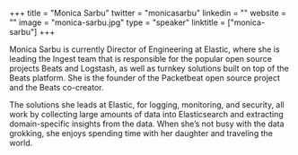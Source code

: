 +++
title = "Monica Sarbu"
twitter = "monicasarbu"
linkedin = ""
website = ""
image = "monica-sarbu.jpg"
type = "speaker"
linktitle = ["monica-sarbu"]
+++

Monica Sarbu is currently Director of Engineering at Elastic, where she is leading the Ingest team that is responsible for the popular open source projects Beats and Logstash, as well as turnkey solutions built on top of the Beats platform. She is the founder of the Packetbeat open source project and the Beats co-creator.

The solutions she leads at Elastic, for logging, monitoring, and security, all work by collecting large amounts of data into Elasticsearch and extracting domain-specific insights from the data. When she’s not busy with the data grokking, she enjoys spending time with her daughter and traveling the world.

